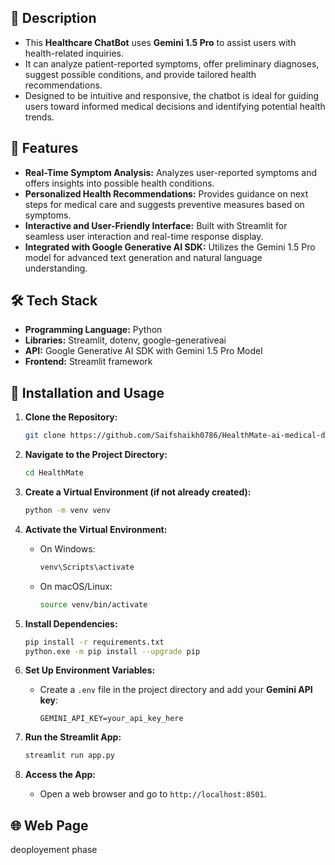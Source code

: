## 📜 Description

- This **Healthcare ChatBot** uses **Gemini 1.5 Pro** to assist users with health-related inquiries.
- It can analyze patient-reported symptoms, offer preliminary diagnoses, suggest possible conditions, and provide tailored health recommendations.
- Designed to be intuitive and responsive, the chatbot is ideal for guiding users toward informed medical decisions and identifying potential health trends.



## 🌟 Features

- **Real-Time Symptom Analysis:** Analyzes user-reported symptoms and offers insights into possible health conditions.
- **Personalized Health Recommendations:** Provides guidance on next steps for medical care and suggests preventive measures based on symptoms.
- **Interactive and User-Friendly Interface:** Built with Streamlit for seamless user interaction and real-time response display.
- **Integrated with Google Generative AI SDK:** Utilizes the Gemini 1.5 Pro model for advanced text generation and natural language understanding.

## 🛠️ Tech Stack

- **Programming Language:** Python
- **Libraries:** Streamlit, dotenv, google-generativeai
- **API:** Google Generative AI SDK with Gemini 1.5 Pro Model
- **Frontend:** Streamlit framework

## 🚀 Installation and Usage

1. **Clone the Repository:**
   ```bash
   git clone https://github.com/Saifshaikh0786/HealthMate-ai-medical-diagnosis-chatbot.git
   ```

2. **Navigate to the Project Directory:**
   ```bash
   cd HealthMate
   ```

3. **Create a Virtual Environment (if not already created):**
   ```bash
   python -m venv venv
   ```

4. **Activate the Virtual Environment:**
   - On Windows:
     ```bash
     venv\Scripts\activate
     ```
   - On macOS/Linux:
     ```bash
     source venv/bin/activate
     ```

5. **Install Dependencies:**
   ```bash
   pip install -r requirements.txt
   python.exe -m pip install --upgrade pip
   ```

6. **Set Up Environment Variables:**
   - Create a `.env` file in the project directory and add your **Gemini API key**:
     ```plaintext
     GEMINI_API_KEY=your_api_key_here
     ```

7. **Run the Streamlit App:**
   ```bash
   streamlit run app.py
   ```

8. **Access the App:**
   - Open a web browser and go to `http://localhost:8501`.

## 🌐 Web Page

   deoployement phase
